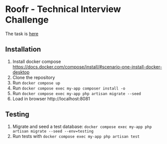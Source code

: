 # Roofr - Technical Interview Challenge
The task is [here](https://s3.eu-central-1.wasabisys.com/denysaw/Take_Home_-_Backend_Parking_Lot_Challenge.pdf)

## Installation

1. Install docker compose https://docs.docker.com/compose/install/#scenario-one-install-docker-desktop
2. Clone the repository
2. Run `docker compose up`
4. Run `docker compose exec my-app composer install -o`
3. Run `docker compose exec my-app php artisan migrate --seed`
4. Load in browser http://localhost:8081

## Testing
1. Migrate and seed a test database: `docker compose exec my-app php artisan migrate --seed --env=testing`
2. Run tests with `docker compose exec my-app php artisan test`
